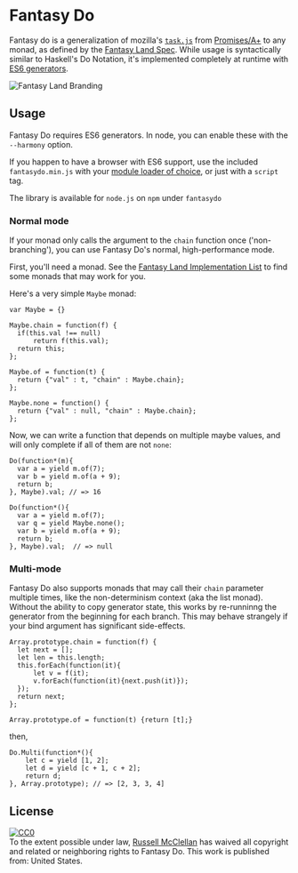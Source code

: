 # Fantasy Do

Fantasy do is a generalization of mozilla's [`task.js`](http://taskjs.org/) from [Promises/A+](http://promises-aplus.github.io/promises-spec/) to any monad, as defined by the [Fantasy Land Spec](https://raw.github.com/fantasyland/fantasy-land/).  While usage is syntactically similar to Haskell's Do Notation, it's implemented completely at runtime with [ES6 generators](http://wiki.ecmascript.org/doku.php?id=harmony:generators).  

![Fantasy Land Branding](https://raw.github.com/fantasyland/fantasy-land/master/logo.png)

## Usage

Fantasy Do requires ES6 generators.  In node, you can enable these with the `--harmony` option.

If you happen to have a browser with ES6 support, use the included `fantasydo.min.js` with your [module loader of choice](https://github.com/forbeslindesay/umd), or just with a `script` tag.

The library is available for `node.js` on `npm` under `fantasydo`

### Normal mode

If your monad only calls the argument to the `chain` function once ('non-branching'), you can use Fantasy Do's normal, high-performance mode.

First, you'll need a monad.  See the [Fantasy Land Implementation List](https://github.com/fantasyland/fantasy-land/blob/master/implementations.md) to find some monads that may work for you.

Here's a very simple `Maybe` monad:

    var Maybe = {}

    Maybe.chain = function(f) {
      if(this.val !== null)
          return f(this.val);
      return this;
    };

    Maybe.of = function(t) {
      return {"val" : t, "chain" : Maybe.chain};
    };

    Maybe.none = function() {
      return {"val" : null, "chain" : Maybe.chain};
    };

Now, we can write a function that depends on multiple maybe values, and will only complete if all of them are not `none`:

    Do(function*(m){
      var a = yield m.of(7);
      var b = yield m.of(a + 9);
      return b;
    }, Maybe).val; // => 16

    Do(function*(){
      var a = yield m.of(7);
      var q = yield Maybe.none();
      var b = yield m.of(a + 9);
      return b;
    }, Maybe).val;  // => null

### Multi-mode

Fantasy Do also supports monads that may call their `chain` parameter multiple times, like the non-determinism context (aka the list monad).  Without the ability to copy generator state, this works by re-runninng the generator from the beginning for each branch.  This may behave strangely if your bind argument has significant side-effects.

    Array.prototype.chain = function(f) {
      let next = [];
      let len = this.length;
      this.forEach(function(it){
          let v = f(it);
          v.forEach(function(it){next.push(it)});
      });
      return next;
    };

    Array.prototype.of = function(t) {return [t];}

then,

    Do.Multi(function*(){
        let c = yield [1, 2];
        let d = yield [c + 1, c + 2];
        return d;
    }, Array.prototype); // => [2, 3, 3, 4]

## License

<p xmlns:dct="http://purl.org/dc/terms/" xmlns:vcard="http://www.w3.org/2001/vcard-rdf/3.0#">
  <a rel="license"
     href="http://creativecommons.org/publicdomain/zero/1.0/">
    <img src="http://i.creativecommons.org/p/zero/1.0/80x15.png" style="border-style: none;" alt="CC0" />
  </a>
  <br />
  To the extent possible under law,
  <a rel="dct:publisher"
     href="russellmcc.com">
    <span property="dct:title">Russell McClellan</span></a>
  has waived all copyright and related or neighboring rights to
  <span property="dct:title">Fantasy Do</span>.
This work is published from:
<span property="vcard:Country" datatype="dct:ISO3166"
      content="US" about="russellmcc.com">
  United States</span>.
</p>
